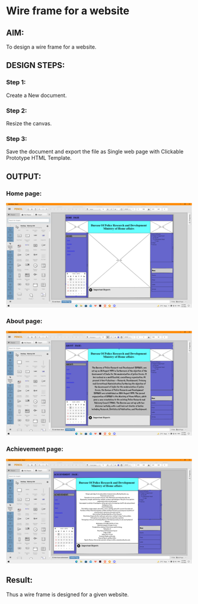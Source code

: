 # Wire frame for a website

## AIM:
To design a wire frame for a website.

## DESIGN STEPS:

### Step 1:
Create a New document.

### Step 2:
Resize the canvas.

### Step 3:
Save the document and export the file as Single web page with Clickable Prototype HTML Template.

## OUTPUT:
### Home page:
![output](home.png)

### About page:
![output](about.png)

### Achievement page:
![output](achievement.png)



## Result:
Thus a wire frame is designed for a given website.
